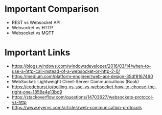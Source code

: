 # Important Comparison
* REST vs Websocket API
* Websocket vs HTTP
* Websocket vs MQTT


# Important Links
* https://blogs.windows.com/windowsdeveloper/2016/03/14/when-to-use-a-http-call-instead-of-a-websocket-or-http-2-0/
* https://medium.com/platform-engineer/web-api-design-35df8167460
* WebSocket: Lightweight Client-Server Communications (Book)
* https://codeburst.io/polling-vs-sse-vs-websocket-how-to-choose-the-right-one-1859e4e13bd9
* https://stackoverflow.com/questions/14703627/websockets-protocol-vs-http
* https://www.eyerys.com/articles/web-communication-protocols
